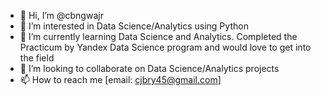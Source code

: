 - 👋 Hi, I’m @cbngwajr
- 👀 I’m interested in Data Science/Analytics using Python
- 🌱 I’m currently learning Data Science and Analytics. Completed the Practicum by Yandex Data Science program and would love to get into the field
- 💞️ I’m looking to collaborate on Data Science/Analytics projects
- 📫 How to reach me [email: cjbry45@gmail.com]

<!---
cbngwajr/cbngwajr is a ✨ special ✨ repository because its `README.md` (this file) appears on your GitHub profile.
You can click the Preview link to take a look at your changes.
--->
